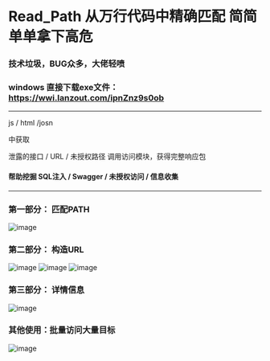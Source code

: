 # Read_Path 从万行代码中精确匹配 简简单单拿下高危

### 技术垃圾，BUG众多，大佬轻喷
### windows 直接下载exe文件：https://wwi.lanzout.com/ipnZnz9s0ob 
---
js / html /josn 

中获取 

泄露的接口 / URL / 未授权路径 调用访问模块，获得完整响应包

#### 帮助挖掘 SQL注入 / Swagger / 未授权访问 / 信息收集

--- 
### 第一部分： 匹配PATH
![image](https://user-images.githubusercontent.com/71580418/150804749-58f7f248-cab7-49b2-a074-726b0a0c4211.png)
### 第二部分： 构造URL
![image](https://user-images.githubusercontent.com/71580418/150807582-2080380a-8690-4b22-9f8a-bcea4b31b2b4.png)
![image](https://user-images.githubusercontent.com/71580418/150807858-fd421c12-99a3-49cc-a008-a74fd408c3ee.png)
![image](https://user-images.githubusercontent.com/71580418/150810123-35e554b2-f41f-4c75-93af-d3fe98dafebf.png)
### 第三部分： 详情信息
![image](https://user-images.githubusercontent.com/71580418/150810523-f8d2bf81-d4a6-4de0-bd56-b1ff12ebb43a.png)

### 其他使用：批量访问大量目标
![image](https://user-images.githubusercontent.com/71580418/150811065-032bb254-f3d4-4daf-82af-76b2026fec81.png)
